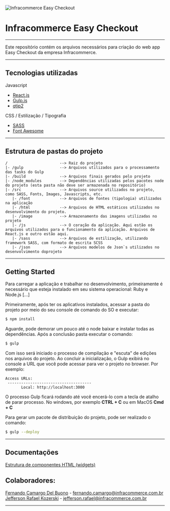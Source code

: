![Infracommerce Easy Checkout](/ifc-easy-checkout-logo.png)
# Infracommerce Easy Checkout
***

Este repositório contém os arquivos necessários para criação do web app Easy Checkout da empresa Infracommerce.


***

## Tecnologias utilizadas

Javascript
* [React.js](facebook.github.io/react/)
* [Gulp.js](http://gulpjs.com/)
* [qtip2](http://qtip2.com/)

CSS / Estilização / Tipografia
* [SASS](http://sass-lang.com/)
* [Font Awesome](http://fortawesome.github.io/Font-Awesome/)




***

## Estrutura de pastas do projeto

```
/                       --> Raiz do projeto
|- /gulp    			--> Arquivos utilizados para o processamento das tasks do Gulp
|- /build				--> Arquivos finais gerados pelo projeto
|- /node_modules		--> Dependências utilizadas pelos pacotes node do projeto (esta pasta não deve ser armazenada no repositório)
|- /src				    --> Arquivos source utilizados no projeto, como SASS, Fonts, Images, Javascripts, etc.
   |- /font             --> Arquivos de fontes (tipologia) utilizados na aplicação
   |- /html             --> Arquivos de HTML estáticos utilizados no desenvolvimento do projeto.
   |- /image            --> Armazenamento das imagens utilizadas no projeto
   |- /js               --> O coração da aplicação. Aqui estão os arquivos utilizados para o funcionamento da aplicação. Arquivos de React.js e outro estão aqui.
   |- /sass             --> Arquivos de estilização, utilizando framework SASS, com formato de escrita SCSS
   |- /json             --> Arquivos modelos de Json`s utilizados no desenvolvimento doprojeto
```

***

## Getting Started

Para carregar a aplicação e trabalhar no desenvolvimento, primeiramente é necessário que esteja instalado em seu sistema operacional: Ruby e Node.js [...]

Primeiramente, após ter os aplicativos instalados, acessar a pasta do projeto por meio do seu console de comando do SO e executar:
```sh
$ npm install
```
Aguarde, pode demorar um pouco até o node baixar e instalar todas as dependências.
Após a conclusão pasta executar o comando:
```sh
$ gulp
```
Com isso será iniciado o processo de compilação e "escuta" de edições nos arquivos do projeto.
Ao concluir a inicialização, o Gulp exibirá no console a URL que você pode acessar para ver o projeto no browser. Por exemplo:
```
Access URLs:
 -------------------------------------
       Local: http://localhost:3000
```
O processo Gulp ficará rodando até você encerá-lo com a tecla de atalho de parar processo. No windows, por exemplo **CTRL + C** ou em MacOS **Cmd + C**

Para gerar um pacote de distribuição do projeto, pode ser realizado o comando:

```sh
$ gulp --deploy
```

***

## Documentações

[Estrutura de componentes HTML (widgets)](/src/html)

## Colaboradores:

[Fernando Camargo Del Buono](https://plus.google.com/105030355101850320529/posts) - <fernando.camargo@infracommerce.com.br>
[Jefferson Rafael Kozerski](https://twitter.com/jeff_drumgod)  - <jefferson.rafael@infracommerce.com.br>


***
